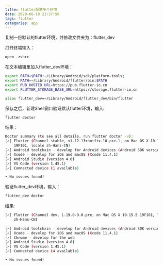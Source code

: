 ```yaml
---
title: flutter配置多个环境
date: 2020-06-10 21:37:50
tags: flutter
categories: app
---
```


复制一份默认的flutter环境，并修改文件夹为：flutter_dev

打开终端输入：

```bash
open .zshrc 
```

在文本编辑里加入flutter_dev环境：

```bash
export PATH=$PATH:~/Library/Android/sdk/platform-tools;
export PATH=~/Library/Android/flutter/bin:$PATH
export PUB_HOSTED_URL=https://pub.flutter-io.cn 
export FLUTTER_STORAGE_BASE_URL=https://storage.flutter-io.cn

alias flutter_dev=~/Library/Android/flutter_dev/bin/flutter
```

保存之后，新建Shell窗口验证默认flutter环境，输入:

```bash
flutter doctor
```

结果：

```bash
Doctor summary (to see all details, run flutter doctor -v):
[✓] Flutter (Channel stable, v1.12.13+hotfix.10-pre.1, on Mac OS X 10.15.5
    19F101, locale zh-Hans-CN)
[✓] Android toolchain - develop for Android devices (Android SDK version 29.0.3)
[✓] Xcode - develop for iOS and macOS (Xcode 11.4.1)
[✓] Android Studio (version 4.0)
[✓] VS Code (version 1.45.1)
[✓] Connected device (1 available)

• No issues found!
```

验证flutter_dev环境，输入：

```bash
flutter_dev doctor
```

结果:

```bash
[✓] Flutter (Channel dev, 1.19.0-3.0.pre, on Mac OS X 10.15.5 19F101, locale
    zh-Hans-CN)
 
[✓] Android toolchain - develop for Android devices (Android SDK version 29.0.3)
[✓] Xcode - develop for iOS and macOS (Xcode 11.4.1)
[✓] Chrome - develop for the web
[✓] Android Studio (version 4.0)
[✓] VS Code (version 1.45.1)
[✓] Connected device (4 available)

• No issues found!
```


